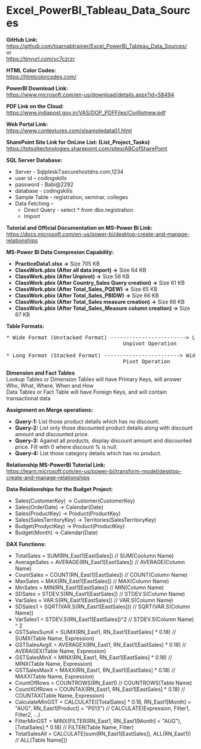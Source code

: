 # Excel_PowerBI_Tableau_Data_Sources

**GitHub Link:**<br>
https://github.com/toarnabtrainer/Excel_PowerBI_Tableau_Data_Sources/<br>
or<br>
https://tinyurl.com/yc7czrzr<br>

**HTML Color Codes:**<br>
https://htmlcolorcodes.com/

**PowerBI Download Link:**<br>
https://www.microsoft.com/en-us/download/details.aspx?id=58494

**PDF Link on the Cloud:**<br>
https://www.indiapost.gov.in/VAS/DOP_PDFFiles/Civillistnew.pdf

**Web Portal Link:**<br>
https://www.contextures.com/xlsampledata01.html

**SharePoint Site Link for OnLine List: (List_Project_Tasks)**<br>
https://totsoltechnologies.sharepoint.com/sites/ABCofSharePoint

**SQL Server Database:**<br>
*	Server - Sqlplesk7.securehostdns.com,1234
*	user id – codingskills
* password - Babi@2292
* database - codingskills
* Sample Table - registration, seminar, colleges
* Data Fetching –
  *	Direct Query - select * from dbo.registration
  *	Import

**Tutorial and Official Documentation on MS-Power BI Link:**<br>
https://docs.microsoft.com/en-us/power-bi/desktop-create-and-manage-relationships

**MS-Power BI Data Compresion Capability:**<br>
* **PracticeData1.xlsx ->** Size 705 KB
* **ClassWork.pbix (After all data import) ->** Size 64 KB
* **ClassWork.pbix (After Unpivot) ->** Size 56 KB
* **ClassWork.pbix (After Country_Sales Query creation) ->** Size 61 KB
* **ClassWork.pbix (After Total_Sales_PQEW) ->** Size 65 KB
* **ClassWork.pbix (After Total_Sales_PBIDW) ->** Size 66 KB
* **ClassWork.pbix (After Total_Sales measure creation) ->** Size 66 KB
* **ClassWork.pbix (After Total_Sales_Measure column creation) ->** Size 67 KB

**Table Formats:**<br>
<pre>
* Wide Format (Unstacked Format) ------------------------> Long Format (Stacked Format)
                                     Unpivot Operation

* Long Format (Stacked Format) ------------------------> Wide Format (Unstacked Format)
                                     Pivot Operation
</pre>

**Dimension and Fact Tables**<br>
Lookup Tables or Dimension Tables will have Primary Keys, will answer Who, What, Where, When and How<br>
Data Tables or Fact Table will have Foreign Keys, and will contain transactional data

**Assignment on Merge operations:**<br>
* **Query-1:** List those product details which has no discount.
* **Query-2:** List only those discounted product details along with discount amount and discounted price.
* **Query-3:** Against all products, display discount amount and discounted price. Fill with 0 where discount % is null.
* **Query-4:** List those category details which has no product.

**Relationship MS-PowerBI Tutorial Link:** <br>
https://learn.microsoft.com/en-us/power-bi/transform-model/desktop-create-and-manage-relationships

**Data Relationships for the Budget Project:**<br>
* Sales(CustomerKey) -> Customer(CustomerKey)<br>
* Sales(OrderDate) -> Calendar(Date)<br>
* Sales(ProductKey) -> Product(ProductKey)<br>
* Sales(SalesTerritoryKey) -> Territories(SalesTerritoryKey)<br>
* Budget(ProdyctKey) -> Product(ProductKey)<br>
* Budget(Month) -> Calendar(Date)<br>

**DAX Functions:**<br>
* TotalSales = SUM(RN_East1[EastSales])  // SUM(Coolumn Name)<br>
* AverageSales = AVERAGE(RN_East1[EastSales])  // AVERAGE(Column Name)<br>
* CountSales = COUNT(RN_East1[EastSales])   // COUNT(Column Name)<br>
* MaxSales = MAX(RN_East1[EastSales])   // MAX(Column Name)<br>
* MinSales = MIN(RN_East1[EastSales])   // MIN(Column Name)<br>
* SDSales = STDEV.S(RN_East1[EastSales])   // STDEV.S(Column Name)<br>
* VarSales = VAR.S(RN_East1[EastSales])   // VAR.S(Column Name)<br>
* SDSales1 = SQRT(VAR.S(RN_East1[EastSales]))   // SQRT(VAR.S(Column Name))<br>
* VarSales1 = STDEV.S(RN_East1[EastSales])^2   // STDEV.S(Column Name) ^ 2<br>
* GSTSalesSumX = SUMX(RN_East1, RN_East1[EastSales] * 0.18)   // SUMX(Table Name, Expression)<br>
* GSTSalesAvgX = AVERAGEX(RN_East1, RN_East1[EastSales] * 0.18)   // AVERAGEX(Table Name, Expression)<br>
* GSTSalesMinX = MINX(RN_East1, RN_East1[EastSales] * 0.18)   // MINX(Table Name, Expression)<br>
* GSTSalesMaxX = MAXX(RN_East1, RN_East1[EastSales] * 0.18)   // MAXX(Table Name, Expression)<br>
* CountOfRows = COUNTROWS(RN_East1)   // COUNTROWS(Table Name)<br>
* CountXOfRows = COUNTAX(RN_East1, RN_East1[EastSales] * 0.18)   // COUNTAX(Table Name, Expression)<br>
* CalculateMinGST = CALCULATE([TotalSales] * 0.18, RN_East1[Month] = "AUG", RN_East1[Product] = "P013")   // CALCULATE(Expression, Filter1, Filter2, ...)<br>
* FilterMinGST = MINX(FILTER(RN_East1, RN_East1[Month] = "AUG"), [TotalSales] * 0.18)   // FILTER(Table Name, Filter)<br>
* TotalSalesAll = CALCULATE(sum(RN_East1[EastSales]), ALL(RN_East1))   // ALL(Table Name[<Column>])<br>



